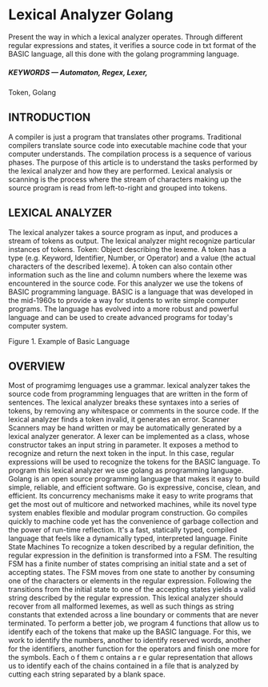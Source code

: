 # Lexical Analyzer Golang

Present the way in which a lexical analyzer operates.
Through different regular expressions and
states, it verifies a source code in txt format of
the BASIC language, all this done with the
golang programming language.

##### KEYWORDS — Automaton, Regex, Lexer,
Token, Golang

## INTRODUCTION

A compiler is just a program that
translates other programs. Traditional
compilers translate source code into
executable machine code that your computer
understands. The compilation process is a
sequence of various phases. The purpose of
this article is to understand the tasks
performed by the lexical analyzer and how
they are performed. Lexical analysis or
scanning is the process where the stream of
characters making up the source program is
read from left-to-right and grouped into
tokens.

## LEXICAL ANALYZER

The lexical analyzer takes a source
program as input, and produces a stream of
tokens as output. The lexical analyzer might
recognize particular instances of tokens.
Token: Object describing the lexeme. A
token has a type (e.g. Keyword, Identifier,
Number, or Operator) and a value (the actual
characters of the described lexeme). A token
can also contain other information such as the
line and column numbers where the lexeme
was encountered in the source code.
For this analyzer we use the tokens of
BASIC programming language. BASIC is a
language that was developed in the mid-1960s
to provide a way for students to write simple
computer programs. The language has
evolved into a more robust and powerful
language and can be used to create advanced
programs for today's computer system.

Figure 1. Example of Basic Language

## OVERVIEW
Most of programimg lenguages use a
grammar. lexical analyzer takes the source
code from programming lenguages that are
written in the form of sentences. The lexical
analyzer breaks these syntaxes into a series
of tokens, by removing any whitespace or
comments in the source code. If the lexical
analyzer finds a token invalid, it generates an
error.
Scanner
Scanners may be hand written or may be
automatically generated by a lexical analyzer
generator. A lexer can be implemented as a
class, whose constructor takes an input string
in parameter. It exposes a method to
recognize and return the next token in the
input. In this case, regular expressions will be
used to recognize the tokens for the BASIC
language.
To program this lexical analyzer we use
golang as programming language. Golang is an
open source programming language that
makes it easy to build simple, reliable, and
efficient software. Go is expressive, concise,
clean, and efficient. Its concurrency
mechanisms make it easy to write programs
that get the most out of multicore and
networked machines, while its novel type
system enables flexible and modular program
construction. Go compiles quickly to machine
code yet has the convenience of garbage
collection and the power of run-time
reflection. It's a fast, statically typed, compiled
language that feels like a dynamically typed,
interpreted language.
Finite State Machines
To recognize a token described by a regular
definition, the regular expression in the
definition is transformed into a FSM. The
resulting FSM has a finite number of states
comprising an initial state and a set of
accepting states.
The FSM moves from one state to another
by consuming one of the characters or
elements in the regular expression. Following
the transitions from the initial state to one of
the accepting states yields a valid string
described by the regular expression.
This lexical analyzer should recover from
all malformed lexemes, as well as such things
as string constants that extended across a
line boundary or comments that are never
terminated.
To perform a better job, we program 4
functions that allow us to identify each of the
tokens that make up the BASIC language. For
this, we work to identify the numbers, another
to identify reserved words, another for the
identifiers, another function for the operators
and finish one more for the symbols.
Each o f them c ontains a r e gular
representation that allows us to identify each
of the chains contained in a file that is
analyzed by cutting each string separated by
a blank space.
